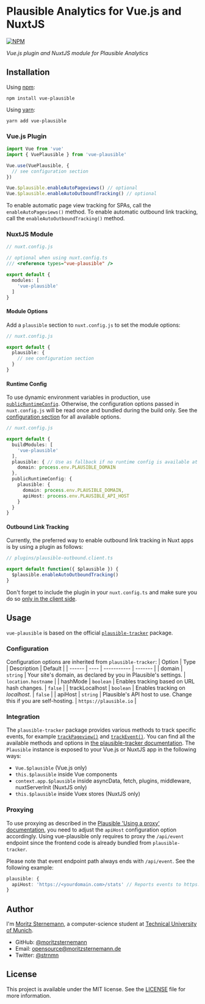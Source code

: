 # Plausible Analytics for Vue.js and NuxtJS

[![NPM](https://badgen.net/npm/v/vue-plausible)](https://www.npmjs.com/package/vue-plausible)

*Vue.js plugin and NuxtJS module for Plausible Analytics*

## Installation
Using [npm](https://docs.npmjs.com/cli/v6/commands/npm):
```
npm install vue-plausible
```

Using [yarn](https://yarnpkg.com/):
```
yarn add vue-plausible
```

### Vue.js Plugin
```js
import Vue from 'vue'
import { VuePlausible } from 'vue-plausible'

Vue.use(VuePlausible, {
  // see configuration section
})

Vue.$plausible.enableAutoPageviews() // optional
Vue.$plausible.enableAutoOutboundTracking() // optional
```
To enable automatic page view tracking for SPAs, call the `enableAutoPageviews()` method.
To enable automatic outbound link tracking, call the `enableAutoOutboundTracking()` method.

### NuxtJS Module
```ts
// nuxt.config.js

// optional when using nuxt.config.ts
/// <reference types="vue-plausible" />

export default {
  modules: [
    'vue-plausible'
  ]
}
```

#### Module Options

Add a `plausible` section to `nuxt.config.js` to set the module options:
```ts
// nuxt.config.js

export default {
  plausible: {
    // see configuration section
  }
}
```

#### Runtime Config

To use dynamic environment variables in production, use [`publicRuntimeConfig`](https://nuxtjs.org/guide/runtime-config).
Otherwise, the configuration options passed in `nuxt.config.js` will be read once and bundled during the build only.
See the [configuration section](#configuration) for all available options.

```ts
// nuxt.config.js

export default {
  buildModules: [
    'vue-plausible'
  ],
  plausible: { // Use as fallback if no runtime config is available at runtime
    domain: process.env.PLAUSIBLE_DOMAIN
  },
  publicRuntimeConfig: {
    plausible: {
      domain: process.env.PLAUSIBLE_DOMAIN,
      apiHost: process.env.PLAUSIBLE_API_HOST
    }
  }
}
```

#### Outbound Link Tracking

Currently, the preferred way to enable outbound link tracking in Nuxt apps is by using a plugin as follows:
```ts
// plugins/plausible-outbound.client.ts

export default function({ $plausible }) {
  $plausible.enableAutoOutboundTracking()
}
```
Don't forget to include the plugin in your `nuxt.config.ts` and make sure you do so [only in the client side](https://nuxtjs.org/docs/directory-structure/plugins/#client-or-server-side-only).

## Usage
`vue-plausible` is based on the official [`plausible-tracker`](https://github.com/plausible/plausible-tracker) package.

### Configuration
Configuration options are inherited from `plausible-tracker`:
| Option | Type | Description | Default |
| ------ | ---- | ----------- | ------- |
| domain | `string` | Your site's domain, as declared by you in Plausible's settings. | `location.hostname` |
| hashMode | `boolean` | Enables tracking based on URL hash changes. | `false` |
| trackLocalhost | `boolean` | Enables tracking on *localhost*. | `false` |
| apiHost | `string` | Plausible's API host to use. Change this if you are self-hosting. | `https://plausible.io` |

### Integration
The `plausible-tracker` package provides various methods to track specific events, for example [`trackPageview()`](https://github.com/plausible/plausible-tracker/blob/master/README.md#automatically-tracking-page-views) and [`trackEvent()`](https://github.com/plausible/plausible-tracker/blob/master/README.md#tracking-custom-events-and-goals). You can find all the available methods and options in [the plausible-tracker documentation](https://github.com/plausible/plausible-tracker/blob/master/README.md).
The `Plausible` instance is exposed to your Vue.js or NuxtJS app in the following ways:
- `Vue.$plausible` (Vue.js only)
- `this.$plausible` inside Vue components
- `context.app.$plausible` inside asyncData, fetch, plugins, middleware, nuxtServerInit (NuxtJS only)
- `this.$plausible` inside Vuex stores (NuxtJS only)

### Proxying
To use proxying as described in the [Plausible 'Using a proxy' documentation](https://plausible.io/docs/proxy/introduction), you need to adjust the `apiHost` configuration option accordingly.
Using vue-plausible only requires to proxy the `/api/event` endpoint since the frontend code is already bundled from `plausible-tracker`.

Please note that event endpoint path always ends with `/api/event`. See the following example:
```ts
plausible: {
  apiHost: 'https://<yourdomain.com>/stats' // Reports events to https://<yourdomain.com>/stats/api/event
}
```

## Author
I'm [Moritz Sternemann](https://github.com/moritzsternemann), a computer-science student at [Technical University of Munich](https://www.tum.de/).
- GitHub: [@moritzsternemann](https://github.com/moritzsternemann)
- Email: [opensource@moritzsternemann.de](mailto:opensource@moritzsternemann.de)
- Twitter: [@strnmn](https://twitter.com/strnmn)

## License
This project is available under the MIT license. See the [LICENSE](LICENSE) file for more information.
